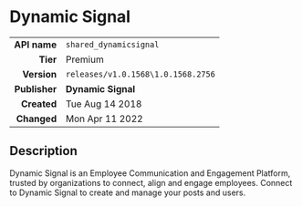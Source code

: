 # Dynamic Signal
| | |
|-:|-|
|**API name**|`shared_dynamicsignal`|
|**Tier**|Premium|
|**Version**|`releases/v1.0.1568\1.0.1568.2756`|
|**Publisher**|**Dynamic Signal**|
|**Created**|Tue Aug 14 2018|
|**Changed**|Mon Apr 11 2022|

## Description
Dynamic Signal is an Employee Communication and Engagement Platform, trusted by organizations to connect, align and engage employees. Connect to Dynamic Signal to create and manage your posts and users.
